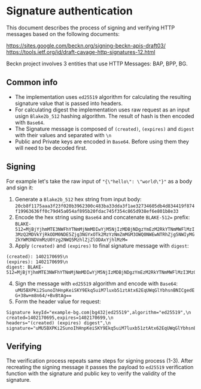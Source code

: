 # Signature authentication
This document describes the process of signing and verifying HTTP messages based on the following documents:

https://sites.google.com/beckn.org/signing-beckn-apis-draft03/
https://tools.ietf.org/id/draft-cavage-http-signatures-12.html

Beckn project involves 3 entities that use HTTP Messages: BAP, BPP, BG.

## Common info

* The implementation uses `ed25519` algorithm for calculating the resulting signature value that is passed into headers.
* For calculating digest the implementation uses raw request as an input usign `Blake2b_512` hashing algorithm. The result of hash is then encoded with `Base64`.
* The Signature message is composed of `(created)`, `(expires)` and `digest` with their values and separated with `\n`
* Public and Private keys are encoded in `Base64`. Before using them they will need to be decoded first.

## Signing

For example let's take the raw input of `"{\"hello\": \"world\"}"` as a body and sign it:

1. Generate a `Blake2b_512` hex string from input body: `20cb8f1175aaa3f23f020b3962300c483ba33dda3f1ae32734605db4d834419f874f19963636ff0c79d45a054af895b20fdac745f354c865d938ef6e801b8e33`
2. Encode the hex string using `Base64` and concatenate `BLAKE-512=` prefix: `BLAKE-512=MjBjYjhmMTE3NWFhYTNmMjNmMDIwYjM5NjIzMDBjNDgzYmEzM2RkYTNmMWFlMzI3MzQ2MDVkYjRkODM0NDE5Zjg3NGYxOTk2MzYzNmZmMGM3OWQ0NWEwNTRhZjg5NWIyMGZkYWM3NDVmMzU0Yzg2NWQ5MzhlZjZlODAxYjhlMzM=`
3. Apply `(created)` and `(expires)` to final signature message with `digest`: 
```
(created): 1402170695\n
(expires): 1402170699\n
digest: BLAKE-512=MjBjYjhmMTE3NWFhYTNmMjNmMDIwYjM5NjIzMDBjNDgzYmEzM2RkYTNmMWFlMzI3MzQ2MDVkYjRkODM0NDE5Zjg3NGYxOTk2MzYzNmZmMGM3OWQ0NWEwNTRhZjg5NWIyMGZkYWM3NDVmMzU0Yzg2NWQ5MzhlZjZlODAxYjhlMzM=
```
4. Sign the message with `ed25519` algorithm and encode with `Base64`: `uMU5BXPKi2SunoIhHnpKeiSKY9Ekq5uiM7luxb51ztAtx62EqUWqGlYbhsnBNICgedEG+38w+m8n64/+BvBtAg==`
5. Form the header value for request:
```
Signature keyId="example-bg.com|bg432|ed25519",algorithm="ed25519",\n
created=1402170695,expires=1402170699,\n
headers="(created) (expires) digest",\n
signature="uMU5BXPKi2SunoIhHnpKeiSKY9Ekq5uiM7luxb51ztAtx62EqUWqGlYbhsnBNICgedEG+38w+m8n64/+BvBtAg=="
```

## Verifying

The verification process repeats same steps for signing process (1-3). After recreating the signing message it passes the payload to `ed25519` verification function with the signature and public key to verify the validity of the signature.